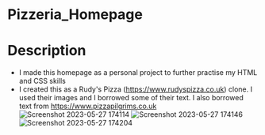 # Pizzeria_Homepage
# Description
+ I made this homepage as a personal project to further practise my HTML and CSS skills
+ I created this as a Rudy's Pizza (https://www.rudyspizza.co.uk) clone. I used their images and I borrowed some of their text. I also borrowed text from https://www.pizzapilgrims.co.uk
![Screenshot 2023-05-27 174114](https://github.com/Psyren05/Pizzeria_Homepage/assets/124075057/f0ef866b-2243-4efc-a281-520f8f7916c5)
![Screenshot 2023-05-27 174146](https://github.com/Psyren05/Pizzeria_Homepage/assets/124075057/27faeebd-5141-4d4b-b68f-dca7d47b04a1)
![Screenshot 2023-05-27 174204](https://github.com/Psyren05/Pizzeria_Homepage/assets/124075057/566e08eb-d6cf-4332-9537-fd0b65320902)
